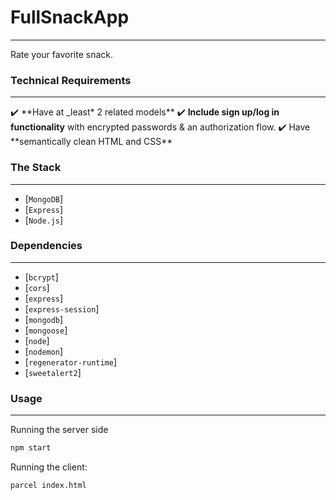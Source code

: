 # FullSnackApp

---

Rate your favorite snack.

### Technical Requirements

---

:heavy_check_mark: \*\*Have at \_least\* 2 related models**
:heavy_check_mark: **Include sign up/log in functionality** with encrypted passwords & an authorization flow.
:heavy_check_mark: Have **semantically clean HTML and CSS\*\*

### The Stack

---

- [`MongoDB`]
- [`Express`]
- [`Node.js`]

### Dependencies

---

- [`bcrypt`]
- [`cors`]
- [`express`]
- [`express-session`]
- [`mongodb`]
- [`mongoose`]
- [`node`]
- [`nodemon`]
- [`regenerator-runtime`]
- [`sweetalert2`]

### Usage

---

Running the server side

```sh
npm start
```

Running the client:

```sh
parcel index.html
```
